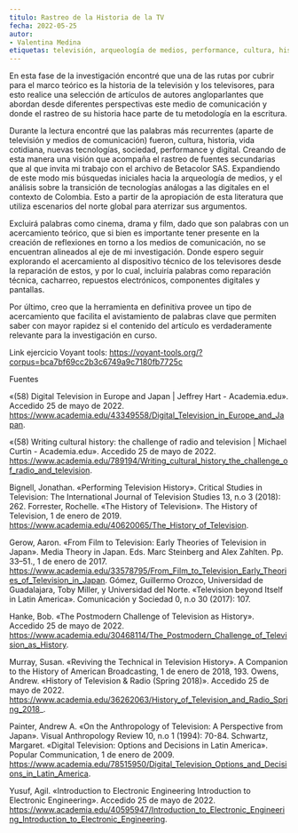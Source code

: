 ```yaml
---
titulo: Rastreo de la Historia de la TV
fecha: 2022-05-25
autor: 
- Valentina Medina
etiquetas: televisión, arqueología de medios, performance, cultura, historia 
---
```


 
En esta fase de la investigación encontré que una de las rutas por cubrir para el marco teórico es la historia de la televisión y los televisores, para esto realice una selección de artículos de autores angloparlantes que abordan desde diferentes perspectivas este medio de comunicación y donde el rastreo de su historia hace parte de tu metodología en la escritura. 

Durante la lectura encontré que las palabras más recurrentes (aparte de televisión y medios de comunicación) fueron, cultura, historia, vida cotidiana, nuevas tecnologías, sociedad, performance y digital. Creando de esta manera una visión que acompaña el rastreo de fuentes secundarias que al que invita mi trabajo con el archivo de Betacolor SAS. Expandiendo de este modo mis búsquedas iniciales hacia la arqueología de medios, y el análisis sobre la transición de tecnologías análogas a las digitales en el contexto de Colombia. Esto a partir de la apropiación de esta literatura que utiliza escenarios del norte global para aterrizar sus argumentos. 

Excluirá palabras como cinema, drama y film, dado que son palabras con un acercamiento teórico, que si bien es importante tener presente en la creación de reflexiones en torno a los medios de comunicación, no se encuentran alineados al eje de mi investigación. Donde espero seguir explorando el acercamiento al dispositivo técnico de los televisores desde la reparación de estos, y por lo cual, incluiría palabras como reparación técnica, cacharreo, repuestos electrónicos, componentes digitales y pantallas. 

Por último, creo que la herramienta en definitiva provee un tipo de acercamiento que facilita el avistamiento de palabras clave que permiten saber con mayor rapidez si el contenido del artículo es verdaderamente relevante para la investigación en curso. 


Link ejercicio Voyant tools:
https://voyant-tools.org/?corpus=bca7bf69cc2b3c6749a9c7180fb7725c

Fuentes 

«(58) Digital Television in Europe and Japan | Jeffrey Hart - Academia.edu». Accedido 25 de mayo de 2022. https://www.academia.edu/43349558/Digital_Television_in_Europe_and_Japan.

«(58) Writing cultural history: the challenge of radio and television | Michael Curtin - Academia.edu». Accedido 25 de mayo de 2022. https://www.academia.edu/789194/Writing_cultural_history_the_challenge_of_radio_and_television.

Bignell, Jonathan. «Performing Television History». Critical Studies in Television: The International Journal of Television Studies 13, n.o 3 (2018): 262.
Forrester, Rochelle. «The History of Television». The History of Television, 1 de enero de 2019. https://www.academia.edu/40620065/The_History_of_Television.

Gerow, Aaron. «From Film to Television: Early Theories of Television in Japan». Media Theory in Japan. Eds. Marc Steinberg and Alex Zahlten. Pp. 33–51., 1 de enero de 2017. https://www.academia.edu/33578795/From_Film_to_Television_Early_Theories_of_Television_in_Japan.
Gómez, Guillermo Orozco, Universidad de Guadalajara, Toby Miller, y Universidad del Norte. «Television beyond Itself in Latin America». Comunicación y Sociedad 0, n.o 30 (2017): 107.

Hanke, Bob. «The Postmodern Challenge of Television as History». Accedido 25 de mayo de 2022. https://www.academia.edu/30468114/The_Postmodern_Challenge_of_Television_as_History.

Murray, Susan. «Reviving the Technical in Television History». A Companion to the History of American Broadcasting, 1 de enero de 2018, 193.
Owens, Andrew. «History of Television &amp; Radio (Spring 2018)». Accedido 25 de mayo de 2022. https://www.academia.edu/36262063/History_of_Television_and_Radio_Spring_2018_.

Painter, Andrew A. «On the Anthropology of Television: A Perspective from Japan». Visual Anthropology Review 10, n.o 1 (1994): 70-84.
Schwartz, Margaret. «Digital Television: Options and Decisions in Latin America». Popular Communication, 1 de enero de 2009. https://www.academia.edu/78515950/Digital_Television_Options_and_Decisions_in_Latin_America.

Yusuf, Agil. «Introduction to Electronic Engineering Introduction to Electronic Engineering». Accedido 25 de mayo de 2022. https://www.academia.edu/40595947/Introduction_to_Electronic_Engineering_Introduction_to_Electronic_Engineering.
